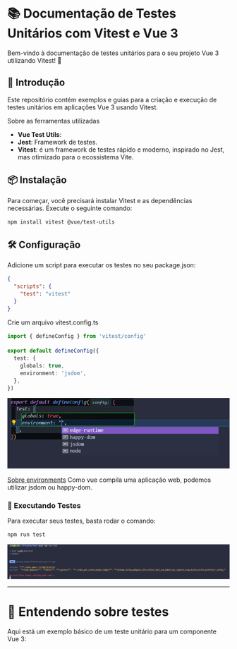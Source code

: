 # 📚 Documentação de Testes Unitários com Vitest e Vue 3

Bem-vindo à documentação de testes unitários para o seu projeto Vue 3 utilizando Vitest! 🎉

## 🚀 Introdução

Este repositório contém exemplos e guias para a criação e execução de testes unitários em aplicações Vue 3 usando Vitest. 

Sobre as ferramentas utilizadas
- **Vue Test Utils**: 
- **Jest**: Framework de testes.
- **Vitest**: é um framework de testes rápido e moderno, inspirado no Jest, mas otimizado para o ecossistema Vite.

## 📦 Instalação

Para começar, você precisará instalar Vitest e as dependências necessárias. Execute o seguinte comando:

```bash
npm install vitest @vue/test-utils
```

## 🛠️ Configuração
Adicione um script para executar os testes no seu package.json:

```json
{
  "scripts": {
    "test": "vitest"
  }
}
```

Crie um arquivo vitest.config.ts
```typescript
import { defineConfig } from 'vitest/config'

export default defineConfig({
  test: {
    globals: true,
    environment: 'jsdom',
  },
})
```

![environments](images/environment.png)

[Sobre environments](https://vitest.dev/config/#environment)
Como vue compila uma aplicação web, podemos utilizar jsdom ou happy-dom.


### 🎯 Executando Testes
Para executar seus testes, basta rodar o comando:

```bash
npm run test
```

![Instalação feita](images/instalação_feita.png)

---

# 🧪 Entendendo sobre testes
Aqui está um exemplo básico de um teste unitário para um componente Vue 3:

